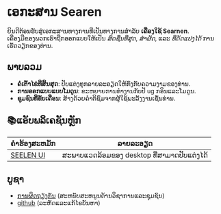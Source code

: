# **ເອກະສານ Searen**

ຍິນດີຕ້ອນຮັບສູ່ເອກະສານທາງການທີ່ເປັນທາງການສໍາລັບ **ເຄື່ອງໃຊ້ Searnen**.\
ເຄື່ອງມືຂອງພວກເຮົາຖືກອອກແບບໃຫ້ເປັນ _ສົດຊື່ນທີ່ສຸດ_, _ສໍາຜັດ_, ແລະ _ທີ່ດັດແປງໄດ້_ ການເຮັດວຽກຂອງທ່ານ.

## ພາບລວມ

- **ຄໍເຕົ້າໄຂ່ທີ່ສິ້ນສຸດ**: ປັບແຕ່ງທຸກລາຍລະອຽດໃຫ້ກົງກັບຄວາມງາມຂອງທ່ານ.
- **ການອອກແບບແບບໂມດູນ**: ຂະຫຍາຍການທໍາງານກັບປັ ug ກອິນແລະໂມດູນ.
- **ຊຸມຊົນທີ່ຂັບເຄື່ອນ**: ສ້າງດ້ວຍຄໍາຕິຊົມຈາກຜູ້ໃຊ້ພະລັງງານເຊັ່ນທ່ານ.

## **📚ແອັບພລິເຄຊັນຫຼັກ**

| ຄໍາຮ້ອງສະຫມັກ                   | ລາຍລະອຽດ                             |
| ---------------------------- | ------------------------------------ |
| [SEELEN UI](/apps/seelen-ui) | ສະພາບແວດລ້ອມຂອງ desktop ທີ່ສາມາດປັບແຕ່ງໄດ້ |

## ບູຊາ

- [ການຜິດຖຽງກັນ](https://discord.gg/ABfASx5ZAJ) (ສະຫນັບສະຫນູນດ້ານວິຊາການແລະຊຸມຊົນ)
- [github](https://github.com/Seelen-Inc) (ລະຫັດແລະແກ້ໄຂບັນຫາ)
